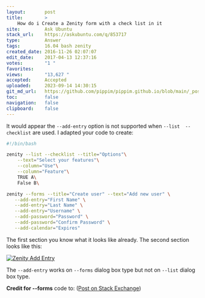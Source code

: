 ```yaml
---
layout:       post
title:        >
    How do i Create a Zenity form with a check list in it
site:         Ask Ubuntu
stack_url:    https://askubuntu.com/q/853717
type:         Answer
tags:         16.04 bash zenity
created_date: 2016-11-26 02:07:07
edit_date:    2017-04-13 12:37:16
votes:        "1 "
favorites:    
views:        "13,627 "
accepted:     Accepted
uploaded:     2023-09-14 14:30:15
git_md_url:   https://github.com/pippim/pippim.github.io/blob/main/_posts/2016/2016-11-26-How-do-i-Create-a-Zenity-form-with-a-check-list-in-it.md
toc:          false
navigation:   false
clipboard:    false
---
```


It would appear the `--add-entry` option is not supported when `--list  --checklist` are used. I adapted your code to create:

``` bash
#!/bin/bash

zenity --list --checklist --title="Options"\
    --text="Select your features"\
    --column="Use"\
    --column="Feature"\
    TRUE A\
    False B\

zenity --forms --title="Create user" --text="Add new user" \
   --add-entry="First Name" \
   --add-entry="Last Name" \
   --add-entry="Username" \
   --add-password="Password" \
   --add-password="Confirm Password" \
   --add-calendar="Expires"
```

The first section you know what it looks like already. The second section looks like this:

[![Zenity Add Entry][1]][1]

The `--add-entry` works on `--forms` dialog box type but not on `--list` dialog box type.

**Credit for --forms** code to: ([Post on Stack Exchange][2])


  [1]: https://i.stack.imgur.com/Yq6c4.png
  [2]: https://unix.stackexchange.com/questions/103277/how-do-i-create-a-dialog-with-multiple-text-fields-using-zenity
